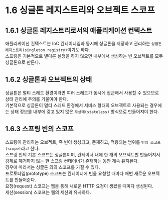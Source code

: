 # 1.6 싱글톤 레지스트리와 오브젝트 스코프

## 1.6.1 싱글톤 레지스트리로서의 애플리케이션 컨텍스트

애플리케이션 컨텍스트는 IoC 컨테이너임과 동시에 싱글톤을 저장하고 관리하는 `싱글톤 레지스트리(singleton registry)`이기도 하다.  
스프링은 기본적으로 별다른 설정을 하지 않으면 내부에서 생성하는 빈 오브젝트를 모두 싱글톤으로 만든다.

## 1.6.2 싱글톤과 오브젝트의 상태

싱글톤은 멀티 스레드 환경이라면 여러 스레드가 동시에 접근해서 사용할 수 있으므로 상태 관리에 주의를 기울여야 한다.  
기본적으로 싱글톤이 멀티 스레드 환경에서 서비스 형태의 오브젝트로 사용되는 경우에는 상태 정보를 내부에 갖고 있지 않은 `무상태(stateless)` 방식으로 만들어져야 한다.

## 1.6.3 스프링 빈의 스코프

스프링이 관리하는 오브젝트, 즉 빈이 생성되고, 존재하고, 적용되는 범위를 `빈의 스코프(scope)`라고 한다.  
스프링 빈의 기본 스코프는 싱글톤이며, 컨테이너 내에 한 개의 오브젝트만 만들어져서 강제로 제거하지 않는 한 스프링 컨테이너가 존재하는 동안 계속 유지된다.  
경우에 따라서는 싱글톤 외의 스코프를 가질 수 있다.  
프로토타입(prototype) 스코프는 컨테이너에 빈을 요청할 때마다 매번 새로운 오브젝트를 만들어준다.  
요청(request) 스코프는 웹을 통해 새로운 HTTP 요청이 생겼을 때마다 생성된다.  
세션(session) 스코프는 웹의 세션과 유사하다.
